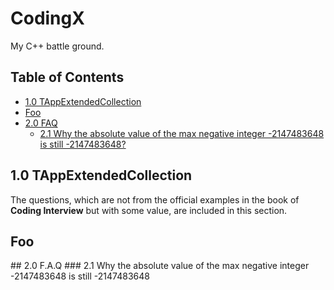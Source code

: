 # CodingX

My C++ battle ground.

## Table of Contents

- [1.0 TAppExtendedCollection](#10-tappextendedcollection)
- [Foo](#wiki-foo)
- [2.0 FAQ](#20-faq)
    - [2.1 Why the absolute value of the max negative integer -2147483648 is still -2147483648?](#21-why-the-absolute-value-of-the-max-negative-integer--2147483648-is-still--2147483648)
<!-- END doctoc generated TOC please keep comment here to allow auto update -->

## 1.0 TAppExtendedCollection
The questions, which are not from the official examples
in the book of **Coding Interview** but with some value, are
included in this section. 

<h2 id="#wiki-foo">Foo</h2>
## 2.0 F.A.Q
### 2.1 Why the absolute value of the max negative integer -2147483648 is still -2147483648



